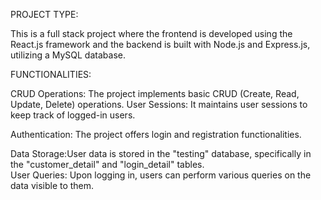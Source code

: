 PROJECT TYPE:

This is a full stack project where the frontend is developed using the React.js framework and the backend is built with Node.js and Express.js, utilizing a MySQL database.

FUNCTIONALITIES:

CRUD Operations: The project implements basic CRUD (Create, Read, Update, Delete) operations.
User Sessions: It maintains user sessions to keep track of logged-in users.

Authentication: The project offers login and registration functionalities.

Data Storage:User data is stored in the "testing" database, specifically in the "customer_detail" and "login_detail" tables.<br>
User Queries: Upon logging in, users can perform various queries on the data visible to them.




